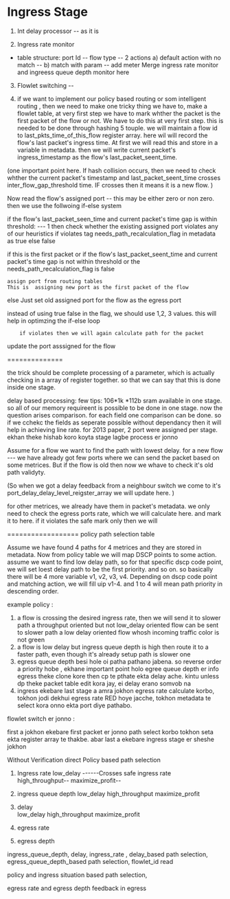 # Ingress Stage

1) Int delay processor -- as it is 

2) Ingress rate monitor

* table structure:  port Id -- flow type -- 
    2 actions a) default action with no match -- 
              b) match with param -- add meter
              Merge ingress rate monitor and ingreess queue depth monitor here
          
3) Flowlet switching --  

4) if we want to implement our policy based routing or som intelligent routing , then we need to make one tricky thing
we have to, make a flowlet table, at very first step we have to mark whther the packet is the first packet of the flow or not. 
We have to do this at very first step. this is needed to be done through hashing 5 touple. we will maintain a flow id to last_pkts_time_of_this_flow
register array. here wil will record the flow's  last packet's ingress time.  At first we will read this and store in a variable in metadata. 
then we will write current packet's ingress_timestamp as the flow's last_packet_seent_time. 

(one important point here. If hash collision occurs, then we need to check whther the current packet's timestamp
and last_packet_seent_time crosses inter_flow_gap_threshold time. IF crosses then it means it is a new flow. )

Now read the flow's assigned port -- this may be either zero or non zero. 
then we use the follwoing if-else system

if the flow's last_packet_seen_time and current packet's time gap is within threshold:   --- 1
     then check whether the existing assigned port violates any of our heuristics
     if violates tag needs_path_recalculation_flag in metadata as true else false 
     
 if this is the first packet or  if the flow's last_packet_seent_time and current packet's time gap is not within threshold
    or the needs_path_recalculation_flag is false  
    
    assign port from routing tables
    This is  assigning new port as the first packet of the flow
 else 
    Just set old  assigned port for the flow  as the egress port 

instead of using true false  in the flag, we should use 1,2, 3 values. this will help in optimzing the if-else loop



        if violates then we will again calculate path for the packet

update the port asssigned for the flow  
    
    
==============

the trick should be complete processing of a parameter, which is actually checking in a array of register together.
so that we can say that this is done inside one stage. 


delay based processing:
few tips: 106*1k *112b sram available in one stage. so all of our memory requireent is possible to be done in one stage. 
now the question arises comparison. for each field one comparison can be done. so if we cchekc the fields as 
seperate possible without dependancy then it will help in achieving line rate. for 2013 paper, 2 port 
were assigned per stage. ekhan theke hishab koro koyta stage lagbe process er jonno

Assume for a flow we want to find the path with lowest delay. 
for a new flow --- we have already got few ports where we can send the packet based on some metrices. 
But if  the flow is old then now we whave to check it's old path validyty. 

(So when we got a delay feedback from a neighbour switch we come to it's port_delay_delay_level_reigster_array
we will update here. )

for other metrices, we already have them in packet's metadata. we only need to check the egress ports rate, which we will 
calculate here. and mark it to here. if it violates the safe mark only then we will 




==================
policy path selection table 

Assume we have found 4 paths for 4 metrices and they are stored in metadata. Now from policy table we will map 
DSCP points to some action. assume we want to find low delay path, so for that specific dscp code point, we will 
set loest delay path to be the first priority. and so on. so basically there will be 4 more variable v1, v2, v3, v4. 
Depending on dscp code point and matching action, we will fill uip v1-4. and 1 to 4 will mean path priority in descending order. 

example policy : 
1) a flow is crossing the desired ingress rate, then we will send it to slower path
    a throughput oriented but not low_delay oriented flow can be sent to slower path
    a low delay oriented flow whosh incoming traffic color is not green 
2) a flow is low delay but ingress queue depth is high then route it to a faster path, even though it's already setup path is slower one
3) egress queue depth besi hole oi patha  pathano jabena. so reverse order  a priority hobe , ekhane important point holo
egree queue depth er info egress theke clone kore then cp te pthate ekta delay ache. kintu unless dp theke packet table edit kora jay, 
ei delay erano somvob na
4) ingress ekebare last stage a amra jokhon egress rate calculate korbo, tokhon jodi dekhui egress rate RED hoye jacche,
tokhon metadata te select kora onno ekta port diye pathabo. 


flowlet switch er jonno :

first a jokhon ekebare first packet er jonno path select korbo tokhon seta ekta register array te thakbe. abar last a ekebare ingress stage er sheshe
jokhon  

Without Verification direct Policy based path selection

1) Ingress rate
    low_delay  ------Crosses safe ingress rate  
    high_throughput--
    maximize_profit--

2) ingress queue depth 
    low_delay
    high_throughput
    maximize_profit

3) delay  
    low_delay
    high_throughput
    maximize_profit
    
4) egress rate


4) egress depth


ingress_queue_depth, delay, ingress_rate , delay_based path selection, egress_queue_depth_based path selection, flowlet_id read

policy and ingress situation based path selection, 

egress rate and egress depth feedback in egress


  












































































